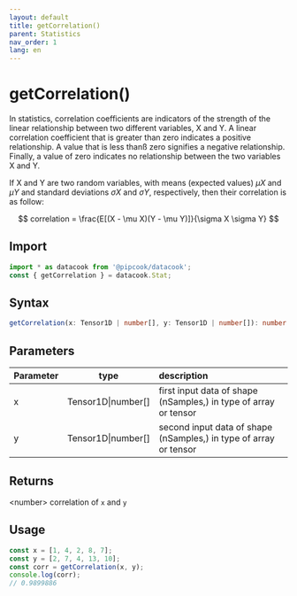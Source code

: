```yaml
---
layout: default
title: getCorrelation()
parent: Statistics
nav_order: 1
lang: en
---
```


# getCorrelation()

In statistics, correlation coefficients are indicators of the strength of the linear relationship between two different variables, X and Y. A linear correlation coefficient that is greater than zero indicates a positive relationship. A value that is less thanß zero signifies a negative relationship. Finally, a value of zero indicates no relationship between the two variables X and Y.

If X and Y are two random variables, with means (expected values) $\mu X$ and $μ Y$
and standard deviations $\sigma X$ and $\sigma Y$, respectively, then their correlation is as follow:

$$  correlation = \frac{E[(X - \mu X)(Y - \mu Y)]}{\sigma X \sigma Y}  $$

## Import

```typescript
import * as datacook from '@pipcook/datacook';
const { getCorrelation } = datacook.Stat;
```

## Syntax

```typescript
getCorrelation(x: Tensor1D | number[], y: Tensor1D | number[]): number
```

## Parameters

| Parameter |        type        | description                                                         |
| :-------- | :-----------------: | :------------------------------------------------------------------ |
| x    | Tensor1D\|number[] | first input data of shape (nSamples,) in type of array or tensor |
| y    | Tensor1D\|number[] | second input data of shape (nSamples,) in type of array or tensor |

## Returns
\<number\> correlation of `x` and `y`

## Usage

```javascript
const x = [1, 4, 2, 8, 7];
const y = [2, 7, 4, 13, 10];
const corr = getCorrelation(x, y);
console.log(corr);
// 0.9899886
```
